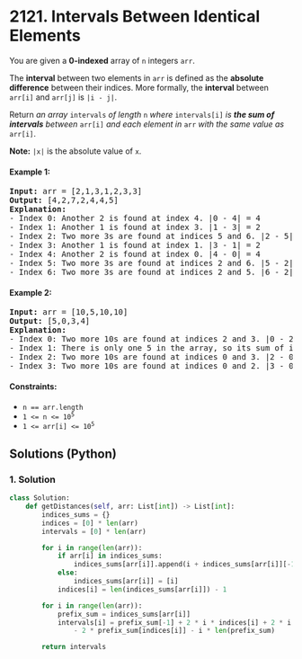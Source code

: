 # 2121. Intervals Between Identical Elements
You are given a **0-indexed** array of `n` integers `arr`.

The **interval** between two elements in `arr` is defined as the **absolute difference** between their indices. More formally, the **interval** between `arr[i]` and `arr[j]` is `|i - j|`.

Return *an array* `intervals` *of length* `n` *where* `intervals[i]` *is **the sum of intervals** between* `arr[i]` *and each element in* `arr` *with the same value as* `arr[i]`.

**Note:** `|x|` is the absolute value of `x`.

#### Example 1:
<pre>
<strong>Input:</strong> arr = [2,1,3,1,2,3,3]
<strong>Output:</strong> [4,2,7,2,4,4,5]
<strong>Explanation:</strong>
- Index 0: Another 2 is found at index 4. |0 - 4| = 4
- Index 1: Another 1 is found at index 3. |1 - 3| = 2
- Index 2: Two more 3s are found at indices 5 and 6. |2 - 5| + |2 - 6| = 7
- Index 3: Another 1 is found at index 1. |3 - 1| = 2
- Index 4: Another 2 is found at index 0. |4 - 0| = 4
- Index 5: Two more 3s are found at indices 2 and 6. |5 - 2| + |5 - 6| = 4
- Index 6: Two more 3s are found at indices 2 and 5. |6 - 2| + |6 - 5| = 5
</pre>

#### Example 2:
<pre>
<strong>Input:</strong> arr = [10,5,10,10]
<strong>Output:</strong> [5,0,3,4]
<strong>Explanation:</strong>
- Index 0: Two more 10s are found at indices 2 and 3. |0 - 2| + |0 - 3| = 5
- Index 1: There is only one 5 in the array, so its sum of intervals to identical elements is 0.
- Index 2: Two more 10s are found at indices 0 and 3. |2 - 0| + |2 - 3| = 3
- Index 3: Two more 10s are found at indices 0 and 2. |3 - 0| + |3 - 2| = 4
</pre>

#### Constraints:
* `n == arr.length`
* <code>1 <= n <= 10<sup>5</sup></code>
* <code>1 <= arr[i] <= 10<sup>5</sup></code>

## Solutions (Python)

### 1. Solution
```Python
class Solution:
    def getDistances(self, arr: List[int]) -> List[int]:
        indices_sums = {}
        indices = [0] * len(arr)
        intervals = [0] * len(arr)

        for i in range(len(arr)):
            if arr[i] in indices_sums:
                indices_sums[arr[i]].append(i + indices_sums[arr[i]][-1])
            else:
                indices_sums[arr[i]] = [i]
            indices[i] = len(indices_sums[arr[i]]) - 1

        for i in range(len(arr)):
            prefix_sum = indices_sums[arr[i]]
            intervals[i] = prefix_sum[-1] + 2 * i * indices[i] + 2 * i \
                - 2 * prefix_sum[indices[i]] - i * len(prefix_sum)

        return intervals
```
